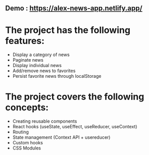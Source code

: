 ## Demo : https://alex-news-app.netlify.app/

# The project has the following features:

* Display a category of news
* Paginate news
* Display individual news
* Add/remove news to favorites
* Persist favorite news through localStorage

# The project covers the following concepts:

* Creating reusable components
* React hooks (useState, useEffect, useReducer, useContext)
* Routing
* State management (Context API + usereducer)
* Custom hooks
* CSS Modules


